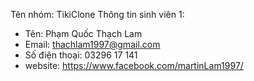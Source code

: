 Tên nhóm: TikiClone
Thông tin sinh viên 1:
- Tên: Phạm Quốc Thạch Lam
- Email: thachlam1997@gmail.com
- Số điện thoại: 03296 17 141
- website: https://www.facebook.com/martinLam1997/